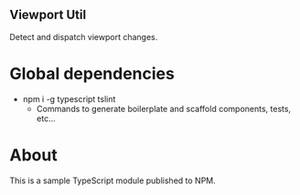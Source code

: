 ## Viewport Util

Detect and dispatch viewport changes.

# Global dependencies

- npm i -g typescript tslint
  - Commands to generate boilerplate and scaffold components, tests, etc...


# About

This is a sample TypeScript module published to NPM.
